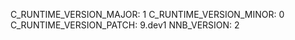 C_RUNTIME_VERSION_MAJOR: 1
C_RUNTIME_VERSION_MINOR: 0
C_RUNTIME_VERSION_PATCH: 9.dev1
NNB_VERSION: 2
